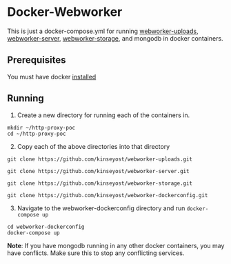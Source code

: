 # Docker-Webworker
This is just a docker-compose.yml for running [webworker-uploads](https://github.com/kinseyost/webworker-uploads),
[webworker-server](https://github.com/kinseyost/webworker-server), 
[webworker-storage](https://github.com/kinseyost/webworker-storage), and mongodb in docker containers.

## Prerequisites
You must have docker [installed](https://docs.docker.com/engine/installation/)

## Running
1. Create a new directory for running each of the containers in.
```
mkdir ~/http-proxy-poc
cd ~/http-proxy-poc
```
2. Copy each of the above directories into that directory
```
git clone https://github.com/kinseyost/webworker-uploads.git
```
```
git clone https://github.com/kinseyost/webworker-server.git
```
```
git clone https://github.com/kinseyost/webworker-storage.git
```
```
git clone https://github.com/kinseyost/webworker-dockerconfig.git
```
3. Navigate to the webworker-dockerconfig directory and run `docker-compose up`
```
cd webworker-dockerconfig
docker-compose up
```

**Note**: If you have mongodb running in any other docker containers, you may have conflicts.  Make sure this to stop any conflicting services.